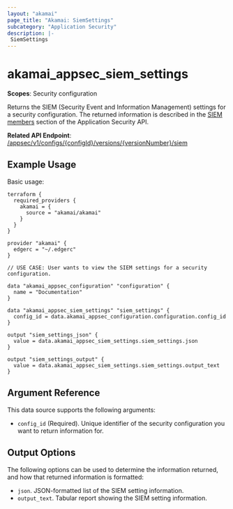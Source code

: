 ```yaml
---
layout: "akamai"
page_title: "Akamai: SiemSettings"
subcategory: "Application Security"
description: |-
 SiemSettings
---
```


# akamai_appsec_siem_settings

**Scopes**: Security configuration

Returns the SIEM (Security Event and Information Management) settings for a security configuration. The returned information is described in the [SIEM members](https://developer.akamai.com/api/cloud_security/application_security/v1.html#d8470aff) section of the Application Security API.

**Related API Endpoint**: [/appsec/v1/configs/{configId}/versions/{versionNumber}/siem](https://developer.akamai.com/api/cloud_security/application_security/v1.html#getsiemsettings)

## Example Usage

Basic usage:

```
terraform {
  required_providers {
    akamai = {
      source = "akamai/akamai"
    }
  }
}

provider "akamai" {
  edgerc = "~/.edgerc"
}

// USE CASE: User wants to view the SIEM settings for a security configuration.

data "akamai_appsec_configuration" "configuration" {
  name = "Documentation"
}

data "akamai_appsec_siem_settings" "siem_settings" {
  config_id = data.akamai_appsec_configuration.configuration.config_id
}

output "siem_settings_json" {
  value = data.akamai_appsec_siem_settings.siem_settings.json
}

output "siem_settings_output" {
  value = data.akamai_appsec_siem_settings.siem_settings.output_text
}
```

## Argument Reference

This data source supports the following arguments:

- `config_id` (Required). Unique identifier of the security configuration you want to return information for.

## Output Options

The following options can be used to determine the information returned, and how that returned information is formatted:

- `json`. JSON-formatted list of the SIEM setting information.
- `output_text`. Tabular report showing the SIEM setting information.

